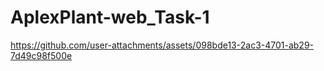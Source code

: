 # AplexPlant-web_Task-1
https://github.com/user-attachments/assets/098bde13-2ac3-4701-ab29-7d49c98f500e
